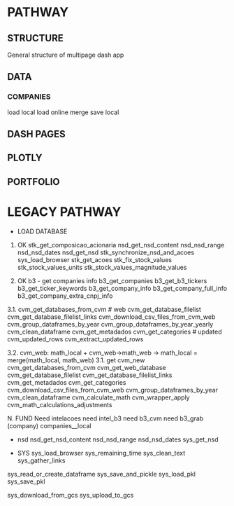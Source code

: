 # PATHWAY
## STRUCTURE
General structure of multipage dash app

## DATA
### COMPANIES
load local
load online
merge
save local



## DASH PAGES


## PLOTLY


## PORTFOLIO


# LEGACY PATHWAY

* LOAD DATABASE

1. OK stk_get_composicao_acionaria
    nsd_get_nsd_content
        nsd_nsd_range
        nsd_nsd_dates
        nsd_get_nsd
    stk_synchronize_nsd_and_acoes
    sys_load_browser
    stk_get_acoes
    stk_fix_stock_values
        stk_stock_values_units
        stk_stock_values_magnitude_values

2. OK b3 - get companies info
    b3_get_companies
        b3_get_b3_tickers
            b3_get_ticker_keywords
    b3_get_company_info
        b3_get_company_full_info
            b3_get_company_extra_cnpj_info

3.1. cvm_get_databases_from_cvm
    # web
    cvm_get_database_filelist
        cvm_get_database_filelist_links
    cvm_download_csv_files_from_cvm_web
    cvm_group_dataframes_by_year
        cvm_group_dataframes_by_year_yearly
    cvm_clean_dataframe
    cvm_get_metadados
    cvm_get_categories
    # updated
    cvm_updated_rows
        cvm_extract_updated_rows

3.2. cvm_web: math_local + cvm_web->math_web -> math_local = merge(math_local, math_web)
    3.1. get cvm_new
    cvm_get_databases_from_cvm
        cvm_get_web_database
        cvm_get_database_filelist
        cvm_get_database_filelist_links
        cvm_get_metadados
        cvm_get_categories
    cvm_download_csv_files_from_cvm_web
    cvm_group_dataframes_by_year
    cvm_clean_dataframe
    cvm_calculate_math
    cvm_wrapper_apply
    cvm_math_calculations_adjustments

N. FUND
    Need intelacoes
        need intel_b3
            need b3_cvm
                need b3_grab (company)
                companies__local



* nsd
nsd_get_nsd_content
nsd_nsd_range
nsd_nsd_dates
sys_get_nsd

* SYS
sys_load_browser
sys_remaining_time
sys_clean_text
sys_gather_links

sys_read_or_create_dataframe
sys_save_and_pickle
sys_load_pkl
sys_save_pkl

sys_download_from_gcs
sys_upload_to_gcs